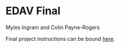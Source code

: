 # EDAV Final

Myles Ingram and Colin Payne-Rogers

Final project instructions can be bound [here](https://edav.info/project.html).
